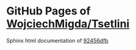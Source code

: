 GitHub Pages of [WojciechMigda/Tsetlini](https://github.com/WojciechMigda/Tsetlini.git)
===
Sphinx html documentation of [92456dfb](https://github.com/WojciechMigda/Tsetlini/tree/92456dfb7a310292cc858f8f0990984faa3dcd16)
